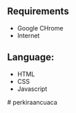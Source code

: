 
## Requirements
- Google CHrome
- Internet

## Language:
- HTML
- CSS
- Javascript


#   p e r k i r a a n c u a c a  
 